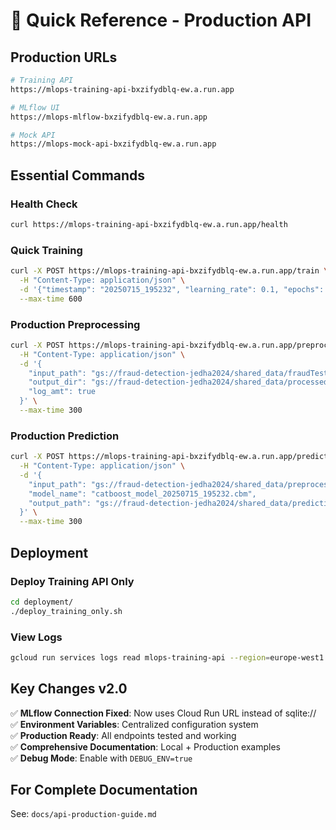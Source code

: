 # 🚀 Quick Reference - Production API

## Production URLs
```bash
# Training API
https://mlops-training-api-bxzifydblq-ew.a.run.app

# MLflow UI
https://mlops-mlflow-bxzifydblq-ew.a.run.app

# Mock API
https://mlops-mock-api-bxzifydblq-ew.a.run.app
```

## Essential Commands

### Health Check
```bash
curl https://mlops-training-api-bxzifydblq-ew.a.run.app/health
```

### Quick Training
```bash
curl -X POST https://mlops-training-api-bxzifydblq-ew.a.run.app/train \
  -H "Content-Type: application/json" \
  -d '{"timestamp": "20250715_195232", "learning_rate": 0.1, "epochs": 10}' \
  --max-time 600
```

### Production Preprocessing
```bash
curl -X POST https://mlops-training-api-bxzifydblq-ew.a.run.app/preprocess \
  -H "Content-Type: application/json" \
  -d '{
    "input_path": "gs://fraud-detection-jedha2024/shared_data/fraudTest.csv",
    "output_dir": "gs://fraud-detection-jedha2024/shared_data/processed",
    "log_amt": true
  }' \
  --max-time 300
```

### Production Prediction
```bash
curl -X POST https://mlops-training-api-bxzifydblq-ew.a.run.app/predict \
  -H "Content-Type: application/json" \
  -d '{
    "input_path": "gs://fraud-detection-jedha2024/shared_data/preprocessed/X_pred_20250715_195232.csv",
    "model_name": "catboost_model_20250715_195232.cbm",
    "output_path": "gs://fraud-detection-jedha2024/shared_data/predictions.csv"
  }' \
  --max-time 300
```

## Deployment

### Deploy Training API Only
```bash
cd deployment/
./deploy_training_only.sh
```

### View Logs
```bash
gcloud run services logs read mlops-training-api --region=europe-west1
```

## Key Changes v2.0

✅ **MLflow Connection Fixed**: Now uses Cloud Run URL instead of sqlite://  
✅ **Environment Variables**: Centralized configuration system  
✅ **Production Ready**: All endpoints tested and working  
✅ **Comprehensive Documentation**: Local + Production examples  
✅ **Debug Mode**: Enable with `DEBUG_ENV=true`  

## For Complete Documentation

See: `docs/api-production-guide.md`
